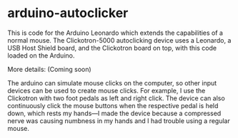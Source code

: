 # arduino-autoclicker

This is code for the Arduino Leonardo which extends the capabilities of a normal mouse. The Clickotron-5000 autoclicking device uses a Leonardo, a USB Host Shield board, and the Clickotron board on top, with this code loaded on the Arduino. 

More details: (Coming soon)

The arduino can simulate mouse clicks on the computer, so other input devices can be used to create mouse clicks. For example, I use the Clickotron with two foot pedals as left and right click. The device can also continuously click the mouse buttons when the respective pedal is held down, which rests my hands—I made the device because a compressed nerve was causing numbness in my hands and I had trouble using a regular mouse.
